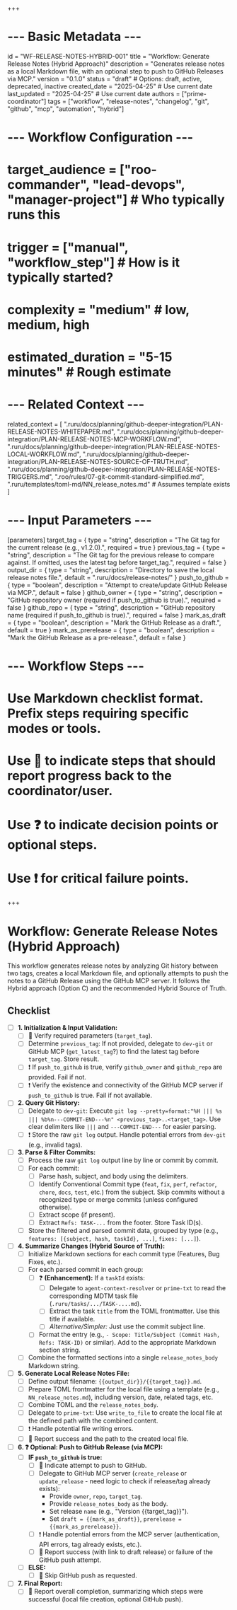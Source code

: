 +++
# --- Basic Metadata ---
id = "WF-RELEASE-NOTES-HYBRID-001"
title = "Workflow: Generate Release Notes (Hybrid Approach)"
description = "Generates release notes as a local Markdown file, with an optional step to push to GitHub Releases via MCP."
version = "0.1.0"
status = "draft" # Options: draft, active, deprecated, inactive
created_date = "2025-04-25" # Use current date
last_updated = "2025-04-25" # Use current date
authors = ["prime-coordinator"]
tags = ["workflow", "release-notes", "changelog", "git", "github", "mcp", "automation", "hybrid"]

# --- Workflow Configuration ---
# target_audience = ["roo-commander", "lead-devops", "manager-project"] # Who typically runs this
# trigger = ["manual", "workflow_step"] # How is it typically started?
# complexity = "medium" # low, medium, high
# estimated_duration = "5-15 minutes" # Rough estimate

# --- Related Context ---
related_context = [
    ".ruru/docs/planning/github-deeper-integration/PLAN-RELEASE-NOTES-WHITEPAPER.md",
    ".ruru/docs/planning/github-deeper-integration/PLAN-RELEASE-NOTES-MCP-WORKFLOW.md",
    ".ruru/docs/planning/github-deeper-integration/PLAN-RELEASE-NOTES-LOCAL-WORKFLOW.md",
    ".ruru/docs/planning/github-deeper-integration/PLAN-RELEASE-NOTES-SOURCE-OF-TRUTH.md",
    ".ruru/docs/planning/github-deeper-integration/PLAN-RELEASE-NOTES-TRIGGERS.md",
    ".roo/rules/07-git-commit-standard-simplified.md",
    ".ruru/templates/toml-md/NN_release_notes.md" # Assumes template exists
]

# --- Input Parameters ---
[parameters]
target_tag = { type = "string", description = "The Git tag for the current release (e.g., v1.2.0).", required = true }
previous_tag = { type = "string", description = "The Git tag for the previous release to compare against. If omitted, uses the latest tag before target_tag.", required = false }
output_dir = { type = "string", description = "Directory to save the local release notes file.", default = ".ruru/docs/release-notes/" }
push_to_github = { type = "boolean", description = "Attempt to create/update GitHub Release via MCP.", default = false }
github_owner = { type = "string", description = "GitHub repository owner (required if push_to_github is true).", required = false }
github_repo = { type = "string", description = "GitHub repository name (required if push_to_github is true).", required = false }
mark_as_draft = { type = "boolean", description = "Mark the GitHub Release as a draft.", default = true }
mark_as_prerelease = { type = "boolean", description = "Mark the GitHub Release as a pre-release.", default = false }

# --- Workflow Steps ---
# Use Markdown checklist format. Prefix steps requiring specific modes or tools.
# Use 📣 to indicate steps that should report progress back to the coordinator/user.
# Use ❓ to indicate decision points or optional steps.
# Use ❗ for critical failure points.
+++

# Workflow: Generate Release Notes (Hybrid Approach)

This workflow generates release notes by analyzing Git history between two tags, creates a local Markdown file, and optionally attempts to push the notes to a GitHub Release using the GitHub MCP server. It follows the Hybrid approach (Option C) and the recommended Hybrid Source of Truth.

## Checklist

-   [ ] **1. Initialization & Input Validation:**
    -   [ ] 📣 Verify required parameters (`target_tag`).
    *   [ ] Determine `previous_tag`: If not provided, delegate to `dev-git` or GitHub MCP (`get_latest_tag`?) to find the latest tag before `target_tag`. Store result.
    *   [ ] ❗ If `push_to_github` is true, verify `github_owner` and `github_repo` are provided. Fail if not.
    *   [ ] ❗ Verify the existence and connectivity of the GitHub MCP server if `push_to_github` is true. Fail if not available.

-   [ ] **2. Query Git History:**
    *   [ ] Delegate to `dev-git`: Execute `git log --pretty=format:"%H ||| %s ||| %b%n---COMMIT-END---%n" <previous_tag>..<target_tag>`. Use clear delimiters like `|||` and `---COMMIT-END---` for easier parsing.
    *   [ ] ❗ Store the raw `git log` output. Handle potential errors from `dev-git` (e.g., invalid tags).

-   [ ] **3. Parse & Filter Commits:**
    *   [ ] Process the raw `git log` output line by line or commit by commit.
    *   [ ] For each commit:
        *   [ ] Parse hash, subject, and body using the delimiters.
        *   [ ] Identify Conventional Commit type (`feat`, `fix`, `perf`, `refactor`, `chore`, `docs`, `test`, etc.) from the subject. Skip commits without a recognized type or merge commits (unless configured otherwise).
        *   [ ] Extract scope (if present).
        *   [ ] Extract `Refs: TASK-...` from the footer. Store Task ID(s).
    *   [ ] Store the filtered and parsed commit data, grouped by type (e.g., `features: [{subject, hash, taskId}, ...]`, `fixes: [...]`).

-   [ ] **4. Summarize Changes (Hybrid Source of Truth):**
    *   [ ] Initialize Markdown sections for each commit type (Features, Bug Fixes, etc.).
    *   [ ] For each parsed commit in each group:
        *   [ ] ❓ **(Enhancement):** If a `taskId` exists:
            *   [ ] Delegate to `agent-context-resolver` or `prime-txt` to read the corresponding MDTM task file (`.ruru/tasks/.../TASK-....md`).
            *   [ ] Extract the task `title` from the TOML frontmatter. Use this title if available.
            *   [ ] *Alternative/Simpler:* Just use the commit subject line.
        *   [ ] Format the entry (e.g., `- Scope: Title/Subject (Commit Hash, Refs: TASK-ID)` or similar). Add to the appropriate Markdown section string.
    *   [ ] Combine the formatted sections into a single `release_notes_body` Markdown string.

-   [ ] **5. Generate Local Release Notes File:**
    *   [ ] Define output filename: `{{output_dir}}/{{target_tag}}.md`.
    *   [ ] Prepare TOML frontmatter for the local file using a template (e.g., `NN_release_notes.md`), including version, date, related tags, etc.
    *   [ ] Combine TOML and the `release_notes_body`.
    *   [ ] Delegate to `prime-txt`: Use `write_to_file` to create the local file at the defined path with the combined content.
    *   [ ] ❗ Handle potential file writing errors.
    *   [ ] 📣 Report success and the path to the created local file.

-   [ ] **6. ❓ Optional: Push to GitHub Release (via MCP):**
    *   [ ] **IF `push_to_github` is true:**
        *   [ ] 📣 Indicate attempt to push to GitHub.
        *   [ ] Delegate to GitHub MCP server (`create_release` or `update_release` - need logic to check if release/tag already exists):
            *   Provide `owner`, `repo`, `target_tag`.
            *   Provide `release_notes_body` as the body.
            *   Set release `name` (e.g., "Version {{target_tag}}").
            *   Set `draft = {{mark_as_draft}}`, `prerelease = {{mark_as_prerelease}}`.
        *   [ ] ❗ Handle potential errors from the MCP server (authentication, API errors, tag already exists, etc.).
        *   [ ] 📣 Report success (with link to draft release) or failure of the GitHub push attempt.
    *   [ ] **ELSE:**
        *   [ ] 📣 Skip GitHub push as requested.

-   [ ] **7. Final Report:**
    *   [ ] 📣 Report overall completion, summarizing which steps were successful (local file creation, optional GitHub push).